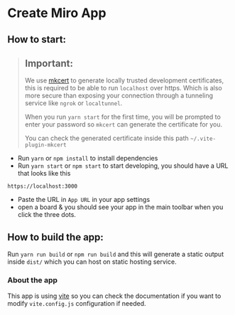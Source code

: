 # Create Miro App

## How to start:

> ## Important:
>
> We use [mkcert](https://github.com/FiloSottile/mkcert) to generate locally
> trusted development certificates, this is required to be able to run
> `localhost` over https. Which is also more secure than exposing your
> connection through a tunneling service like `ngrok` or `localtunnel`.
>
> When you run `yarn start` for the first time, you will be prompted to enter
> your password so `mkcert` can generate the certificate for you.
>
> You can check the generated certificate inside this path
> `~/.vite-plugin-mkcert`

- Run `yarn` or `npm install` to install dependencies
- Run `yarn start` or `npm start` to start developing, you should have a URL
  that looks like this

```
https://localhost:3000
```

- Paste the URL in `App URL` in your app settings
- open a board & you should see your app in the main toolbar when you click the
  three dots.

## How to build the app:

Run `yarn run build` or `npm run build` and this will generate a static output
inside `dist/` which you can host on static hosting service.

### About the app

This app is using [vite](https://vitejs.dev/) so you can check the documentation
if you want to modify `vite.config.js` configuration if needed.
